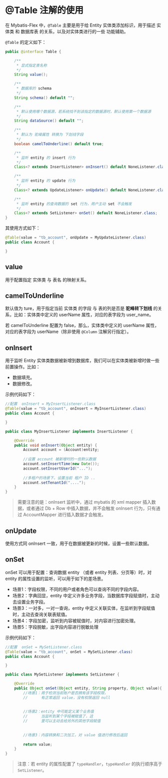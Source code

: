 # @Table 注解的使用

在 Mybatis-Flex 中，`@Table` 主要是用于给 Entity 实体类添加标识，用于描述 实体类 和 数据库表 的关系，以及对实体类进行的一些
功能辅助。


`@Table` 的定义如下：

```java
public @interface Table {

    /**
     * 显式指定表名称
     */
    String value();

    /**
     * 数据库的 schema
     */
    String schema() default "";

    /**
     * 默认使用哪个数据源，若系统找不到该指定的数据源时，默认使用第一个数据源
     */
    String dataSource() default "";

    /**
     * 默认为 驼峰属性 转换为 下划线字段
     */
    boolean camelToUnderline() default true;

    /**
     * 监听 entity 的 insert 行为
     */
    Class<? extends InsertListener> onInsert() default NoneListener.class;

    /**
     * 监听 entity 的 update 行为
     */
    Class<? extends UpdateListener> onUpdate() default NoneListener.class;

    /**
     * 监听 entity 的查询数据的 set 行为，用户主动 set 不会触发
     */
    Class<? extends SetListener> onSet() default NoneListener.class;
}
```

其使用方式如下：

```java 1
@Table(value = "tb_account", onUpdate = MyUpdateListener.class)
public class Account {

}
```

## value

用于配置指定 实体类 与 表名 的映射关系。

## camelToUnderline

默认值为 ture，用于指定当前 实体类 的字段 与 表的列是否是 **驼峰转下划线** 的关系，比如：实体类中定义的 userName 属性，对应的表字段为 user_name。

若 camelToUnderline 配置为 false，那么，实体类中定义的 userName 属性，对应的表字段为 userName（除非使用 `@Column` 注解另行指定）。

## onInsert

用于监听 Entity 实体类数据被新增到数据库，我们可以在实体类被新增时做一些前置操作。比如：

- 数据填充。
- 数据修改。

示例代码如下：

```java 2
//配置  onInsert = MyInsertListener.class
@Table(value = "tb_account", onInsert = MyInsertListener.class)
public class Account {

}
```

```java
public class MyInsertListener implements InsertListener {

    @Override
    public void onInsert(Object entity) {
        Account account = (Account)entity;
        
        //设置 account 被新增时的一些默认数据
        account.setInsertTime(new Date());
        account.setInsertUserId("...");
        
        //多租户的场景下，设置当前 租户 ID ..
        account.setTenantId("....");
    }
}
```

> 需要注意的是：onInsert 监听中，通过 mybatis 的 xml mapper 插入数据，或者通过 Db + Row 中插入数据，并不会触发 onInsert 行为，只有通过
> AccountMapper 进行插入数据才会触发。

## onUpdate

使用方式同 onInsert 一致，用于在数据被更新的时候，设置一些默认数据。


## onSet

onSet 可以用于配置：查询数据 entity （或者 entity 列表、分页等）时，对 entity 的属性设置的监听，可以用于如下的差场景。

- 场景1：字段权限，不同的用户或者角色可以查询不同的字段内容。
- 场景2：字典回显，entity 中定义许多业务字段，当数据库字段赋值时，主动去设置业务字段。
- 场景3：一对多，一对一查询，entity 中定义关联实体，在监听到字段赋值时，主动去查询关联表赋值。
- 场景4：字段加密，监听到内容被赋值时，对内容进行加密处理。
- 场景5：字段脱敏，出字段内容进行脱敏处理

示例代码如下：

```java 2
//配置  onSet = MySetListener.class
@Table(value = "tb_account", onSet = MySetListener.class)
public class Account {

}
```

```java
public class MySetListener implements SetListener {

    @Override
    public Object onSet(Object entity, String property, Object value){
        //场景1：用于检测当前账户是否拥有该字段权限，
        //      有正常返回 value，没有权限返回 null
        
        
        //场景2：entity 中可能定义某个业务值
        //      当监听到某个字段被赋值了，这
        //      里可以主动去给另外的其他字段赋值
        
        
        //场景3：内容转换和二次加工，对 value 值进行修改后返回
        
        return value;
    }
}
```

> 注意：若 entity 的属性配置了 `typeHandler`，`typeHandler` 的执行顺序高于 `SetListener`。